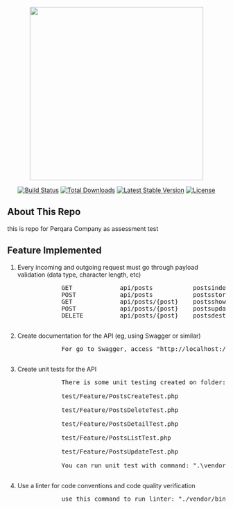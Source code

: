 <p align="center"><a href="https://laravel.com" target="_blank"><img src="https://raw.githubusercontent.com/laravel/art/master/logo-lockup/5%20SVG/2%20CMYK/1%20Full%20Color/laravel-logolockup-cmyk-red.svg" width="400"></a></p>

<p align="center">
<a href="https://travis-ci.org/laravel/framework"><img src="https://travis-ci.org/laravel/framework.svg" alt="Build Status"></a>
<a href="https://packagist.org/packages/laravel/framework"><img src="https://img.shields.io/packagist/dt/laravel/framework" alt="Total Downloads"></a>
<a href="https://packagist.org/packages/laravel/framework"><img src="https://img.shields.io/packagist/v/laravel/framework" alt="Latest Stable Version"></a>
<a href="https://packagist.org/packages/laravel/framework"><img src="https://img.shields.io/packagist/l/laravel/framework" alt="License"></a>
</p>

## About This Repo
this is repo for Perqara Company as assessment test

## Feature Implemented
<ol>
    <li>Every incoming and outgoing request must go through payload validation (data type, character length, etc)<br>
        <pre>
            GET             api/posts           postsindex     › Api\PostController@index  
            POST            api/posts           postsstore     › Api\PostController@store  
            GET             api/posts/{post}    postsshow      › Api\PostController@show  
            POST            api/posts/{post}    postsupdate    › Api\PostController@update  
            DELETE          api/posts/{post}    postsdestroy   › Api\PostController@destroy
        </pre>
    </li>
    <li>Create documentation for the API (eg, using Swagger or similar)<br>
        <pre>
            For go to Swagger, access "http://localhost:<your_port>/api/documentation"
        </pre>
    </li>
    <li>Create unit tests for the API<br>
        <pre>
            There is some unit testing created on folder: <br>
            test/Feature/PostsCreateTest.php<br>
            test/Feature/PostsDeleteTest.php<br>
            test/Feature/PostsDetailTest.php<br>
            test/Feature/PostsListTest.php<br>
            test/Feature/PostsUpdateTest.php<br>
            You can run unit test with command: ".\vendor\bin\phpunit"
        </pre>
    </li>
    <li>Use a linter for code conventions and code quality verification<br>
        <pre>
            use this command to run linter: "./vendor/bin/pint"
        </pre>
    </li>
</ol>
